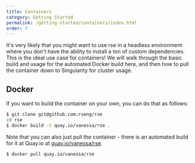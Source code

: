 ```yaml
---
title: Containers
category: Getting Started
permalink: /getting-started/containers/index.html
order: 7
---
```


It's very likely that you might want to use rse in a headless environment
where you don't have the ability to install a ton of custom dependencies.
This is the ideal use case for containers! We will walk through the basic
build and usage for the automated Docker build here, and then how
to pull the container down to Singularity for cluster usage.

## Docker

If you want to build the container on your own, you can do that as follows:

```bash
$ git clone git@github.com:rseng/rse
cd rse
$ docker build -t quay.io/vanessa/rse .
```

Note that you can also just pull the container - there is an automated build
for it at Quay.io at [quay.io/vanessa/rse](https://quay.io/repository/vanessa/rse?tab=tags).

```bash
$ docker pull quay.io/vanessa/rse
```
